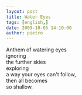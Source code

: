 ```yaml
---
layout: post
title: Water Eyes
tags: [english,]
date: 2009-10-05 14:10:00
author: pietro
---
```

Anthem of watering eyes<br/>ignoring<br/>the further skies<br/>exploring<br/>a way your eyes can't follow,<br/>then all becomes<br/>so shallow.
